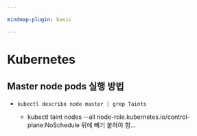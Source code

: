 ```yaml
---

mindmap-plugin: basic

---
```


# Kubernetes

## Master node pods 실행 방법

-
  ```
  kubectl describe node master | grep Taints
  ```

	- kubectl taint nodes --all node-role.kubernetes.io/control-plane:NoSchedule 뒤에 빼기 붙혀야 함...